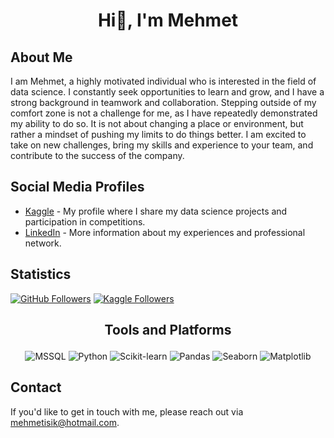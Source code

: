 
# <p align="center">Hi👋, I'm Mehmet</p>

<!--
**mmehmetisik/mmehmetisik** is a ✨ _special_ ✨ repository because its `README.md` (this file) appears on your GitHub profile.

Here are some ideas to get you started:

- 🔭 I’m currently working on ...
- 🌱 I’m currently learning ...
- 👯 I’m looking to collaborate on ...
- 🤔 I’m looking for help with ...
- 💬 Ask me about ...
- 📫 How to reach me: ...
- 😄 Pronouns: ...
- ⚡ Fun fact: ...
-->




## About Me

I am Mehmet, a highly motivated individual who is interested in the field of data science. I constantly seek opportunities to learn and grow, and I have a strong background in teamwork and collaboration. Stepping outside of my comfort zone is not a challenge for me, as I have repeatedly demonstrated my ability to do so. It is not about changing a place or environment, but rather a mindset of pushing my limits to do things better. I am excited to take on new challenges, bring my skills and experience to your team, and contribute to the success of the company.

## Social Media Profiles

- [Kaggle](https://www.kaggle.com/mehmetisik) - My profile where I share my data science projects and participation in competitions.
- [LinkedIn](https://www.linkedin.com/in/mehmetisik4601/) - More information about my experiences and professional network.

## Statistics

[![GitHub Followers](https://img.shields.io/github/followers/kullaniciadi?label=Followers&style=social)](https://github.com/kullaniciadi)
[![Kaggle Followers](https://img.shields.io/badge/Kaggle-Followers-20BEFF?style=flat&logo=kaggle)](https://www.kaggle.com/mehmetisik)

## <p align="center">Tools and Platforms</p>

<p align="center">
  <img src="https://img.shields.io/badge/-MSSQL-CC2927?style=flat&logo=microsoft-sql-server&logoColor=white" alt="MSSQL">
  <img src="https://img.shields.io/badge/-Python-3776AB?style=flat&logo=python&logoColor=white" alt="Python">
  <img src="https://img.shields.io/badge/-Scikit--learn-F7931E?style=flat&logo=scikit-learn&logoColor=white" alt="Scikit-learn">
  <img src="https://img.shields.io/badge/-Pandas-150458?style=flat&logo=pandas&logoColor=white" alt="Pandas">
  <img src="https://img.shields.io/badge/-Seaborn-3776AB?style=flat&logo=seaborn&logoColor=white" alt="Seaborn">
  <img src="https://img.shields.io/badge/-Matplotlib-FF7400?style=flat&logo=matplotlib&logoColor=white" alt="Matplotlib">
</p>

## Contact

If you'd like to get in touch with me, please reach out via [mehmetisik@hotmail.com](mailto:mmehmetisik@hotmail.com).



